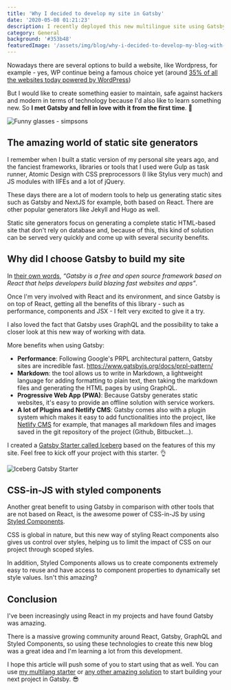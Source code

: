 ```yaml
---
title: 'Why I decided to develop my site in Gatsby'
date: '2020-05-08 01:21:23'
description: I recently deployed this new multilingue site using Gatsby with Netlify CMS and I will let you know in this article why I decided to use this stack.
category: General
background: '#353b48'
featuredImage: '/assets/img/blog/why-i-decided-to-develop-my-blog-with-gatsbyjs.jpg'
---
```


Nowadays there are several options to build a website, like Wordpress, for example - yes, WP continue being a famous choice yet (around [35% of all the websites today powered by WordPress](https://w3techs.com/technologies/details/cm-wordpress))

But I would like to create something easier to maintain, safe against hackers and modern in terms of technology because I'd also like to learn something new. So **I met Gatsby and fell in love with it from the first time**. 💖

![Funny glasses - simpsons](https://media.giphy.com/media/YABz3fRfUFuec/giphy.gif)

## The amazing world of static site generators

I remember when I built a static version of my personal site years ago, and the fanciest frameworks, libraries or tools that I used were Gulp as task runner, Atomic Design with CSS preprocessors (I like Stylus very much) and JS modules with IIFEs and a lot of jQuery.

These days there are a lot of modern tools to help us generating static sites such as Gatsby and NextJS for example, both based on React. There are other popular generators like Jekyll and Hugo as well.

Static site generators focus on generating a complete static HTML-based site that don't rely on database and, because of this, this kind of solution can be served very quickly and come up with several security benefits.

## Why did I choose Gatsby to build my site

In [their own words](https://www.gatsbyjs.org/), _“Gatsby is a free and open source framework based on React that helps developers build blazing fast websites and apps”_.

Once I'm very involved with React and its environment, and since Gatsby is on top of React, getting all the benefits of this library - such as performance, components and JSX - I felt very excited to give it a try.

I also loved the fact that Gatsby uses GraphQL and the possibility to take a closer look at this new way of working with data.

More benefits when using Gatsby:

- **Performance**: Following Google's PRPL architectural pattern, Gatsby sites are incredible fast. https://www.gatsbyjs.org/docs/prpl-pattern/
- **Markdown**: the tool allows us to write in Markdown, a lightweight language for adding formatting to plain text, then taking the markdown files and generating the HTML pages by using GraphQL.
- **Progressive Web App (PWA)**: Because Gatsby generates static websites, it's easy to provide an offline solution with service workers.
- **A lot of Plugins and Netlify CMS**: Gatsby comes also with a plugin system which makes it easy to add functionalities into the project, like [Netlify CMS](https://www.netlifycms.org/) for example, that manages all markdown files and images saved in the git repository of the project (Github, Bitbucket...).

I created a [Gatsby Starter called Iceberg](https://www.gatsbyjs.org/starters/diogorodrigues/iceberg-gatsby-multilang/) based on the features of this my site. Feel free to kick off your project with this starter. 👌

![Iceberg Gatsby Starter](https://dev-to-uploads.s3.amazonaws.com/i/yaue80223l6mllliy0nm.png)


## CSS-in-JS with styled components

Another great benefit to using Gatsby in comparison with other tools that are not based on React, is the awesome power of CSS-in-JS by using [Styled Components](https://www.styled-components.com/).

CSS is global in nature, but this new way of styling React components also gives us control over styles, helping us to limit the impact of CSS on our project through scoped styles.

In addition, Styled Components allows us to create components extremely easy to reuse and have access to component properties to dynamically set style values. Isn't this amazing?

## Conclusion

I've been increasingly using React in my projects and have found Gatsby was amazing.

There is a massive growing community around React, Gatsby, GraphQL and Styled Components, so using these technologies to create this new blog was a great idea and I'm learning a lot from this development.

I hope this article will push some of you to start using that as well. You can use [my multilang starter](https://www.gatsbyjs.org/starters/diogorodrigues/iceberg-gatsby-multilang/) or [any other amazing solution](https://www.gatsbyjs.org/starters?v=2) to start building your next project in Gatsby. 😎
